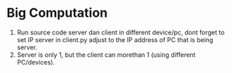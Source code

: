 # Big Computation

1. Run source code server dan client in different device/pc, dont forget to set IP server in client.py adjust to the IP address of PC that is being server.
2. Server is only 1, but the client can morethan 1 (using different PC/devices).  
